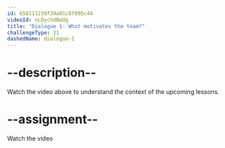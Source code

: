 ```yaml
---
id: 658111239f39a01c8f095c44
videoId: nLDychdBwUg
title: "Dialogue 1: What motivates the team?"
challengeType: 21
dashedName: dialogue-1
---
```


# --description--

Watch the video above to understand the context of the upcoming lessons.

# --assignment--

Watch the video
